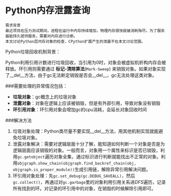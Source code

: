 
# Python内存泄露查询

```
需求背景
最近项目在压力测试期间，进程在运行中内存持续增加，物理内存很快就被消耗殆尽。为了服务器能持久提供服务，需要对内存进行诊断。
本文讨论Python层内存对象的检查，CPython扩展产生的泄露不在本文讨论范围。
```


Python垃圾回收机制背景：

Python利用引用计数进行垃圾回收，当引用为0时，对象会被虚拟机析构内存会被释放。环引用则需要通过 **标记-清除算法**(`Mark-Sweep`) 来销毁对象。如果对象实现了__del__方法，由于gc无法断定销毁是否会__del__，gc无法处理这类对象。


###需要处理的异常情况包括：
- **垃圾对象**：gc概念上的垃圾对象
- **泄露对象**：对象在逻辑上应该被销毁，但是有外部引用，导致对象没有销毁
- **环引用对象**：环引用对象会增加gc的cpu消耗，会延长对象回收时间


###解决方法
1. 垃圾对象处理：Python类尽量不要实现__del__方法，用其他机制实现就能避免垃圾对象。
2. 泄露对象解决：需要对逻辑层面十分了解，能知道如何判断一个对象是否是为逻辑层面应该销毁的对象。一般而言，对象用一个属性来标识是否已销毁，利用`gc.getobject`遍历对象全集，通过标识进行判断就能找出不正常的对象。利用`objgraph.show_chain(objgraph.find_backref_chain(obj, objgraph.is_proper_module))`生成引用链，解除异常引用解决问题。
3. 环引用对象处理：先`gc.set_debug(gc.DEBUG_SAVEALL)`，然后`gc.collect()`，再通过对`gc.garbage`里的对象利用引用关系进*DFS*遍历，记录所有找到的环。对记录的环引用中的对象，在销毁的时候解除引用即可。


